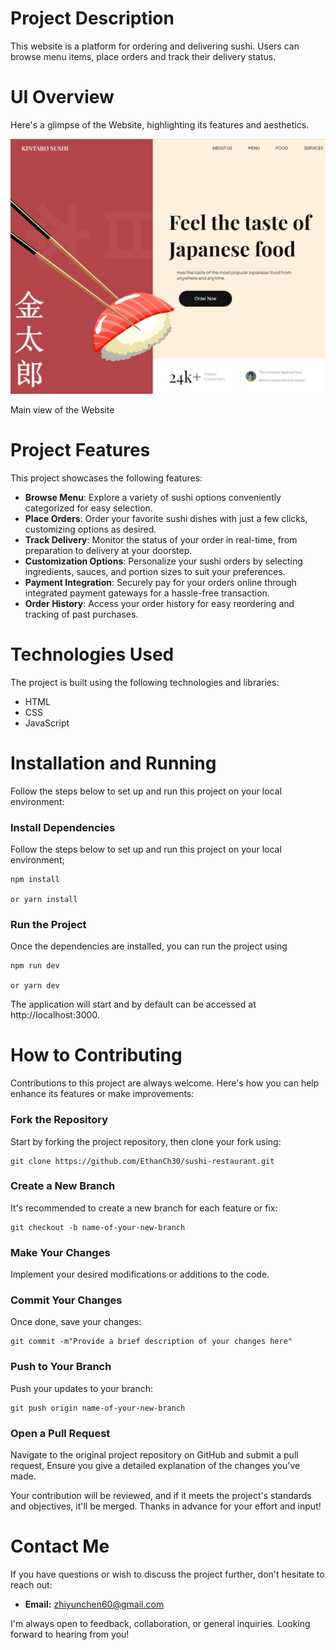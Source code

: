 # Project Description

This website is a platform for ordering and delivering sushi. Users can browse menu items, place orders and track their delivery status.

# UI Overview

Here's a glimpse of the Website, highlighting its features and aesthetics.

![Image text](https://github.com/EthanCh30/img-store/blob/master/img-storage/Sushi.png)

Main view of the Website

# Project Features

This project showcases the following features:

- **Browse Menu**: Explore a variety of sushi options conveniently categorized for easy selection.
- **Place Orders**: Order your favorite sushi dishes with just a few clicks, customizing options as desired.
- **Track Delivery**: Monitor the status of your order in real-time, from preparation to delivery at your doorstep.
- **Customization Options**: Personalize your sushi orders by selecting ingredients, sauces, and portion sizes to suit your preferences.
- **Payment Integration**: Securely pay for your orders online through integrated payment gateways for a hassle-free transaction.
- **Order History**: Access your order history for easy reordering and tracking of past purchases.





# Technologies Used

The project is built using the following technologies and libraries:

- HTML
- CSS
- JavaScript



# Installation and Running

Follow the steps below to set up and run this project on your local environment:

### Install Dependencies

Follow the steps below to set up and run this project on your local environment;

```
npm install

or yarn install
```



### Run the Project

Once the dependencies are installed, you can run the project using 

```
npm run dev

or yarn dev
```

The application will start and by default can be accessed at http://localhost:3000.

# How to Contributing

Contributions to this project are always welcome. Here's how you can help enhance its features or make improvements:

### Fork the Repository

Start by forking the project repository, then clone your fork using:

```
git clone https://github.com/EthanCh30/sushi-restaurant.git
```

### Create a New Branch

It's recommended to create a new branch for each feature or fix:

```
git checkout -b name-of-your-new-branch
```

### Make Your Changes

Implement your desired modifications or additions to the code.

### Commit Your Changes

Once done, save your changes:

```
git commit -m"Provide a brief description of your changes here"
```



### Push to Your Branch

Push your updates to your branch:

```
git push origin name-of-your-new-branch
```

### Open a Pull Request

Navigate to the original project repository on GitHub and submit a pull request, Ensure you give a detailed explanation of the changes you've made.

Your contribution will be reviewed, and if it meets the project's standards and objectives, it'll be merged. Thanks in advance for your effort and input!

# Contact Me

If you have questions or wish to discuss the project further, don't hesitate to reach out:

- **Email:** zhiyunchen60@gmail.com

I'm always open to feedback, collaboration, or general inquiries. Looking forward to hearing from you!


